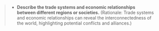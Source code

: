 >- **Describe the trade systems and economic relationships between different regions or societies.** (Rationale: Trade systems and economic relationships can reveal the interconnectedness of the world, highlighting potential conflicts and alliances.)